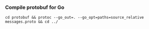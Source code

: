 ### Compile protobuf for Go

```
cd protobuf && protoc --go_out=. --go_opt=paths=source_relative messages.proto && cd ../
```
